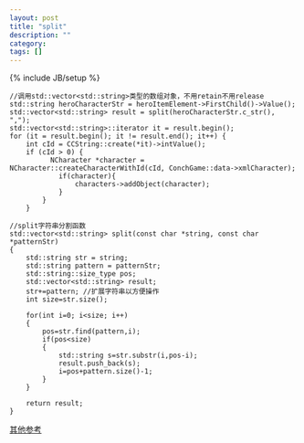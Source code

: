 ```yaml
---
layout: post
title: "split"
description: ""
category: 
tags: []
---
```

{% include JB/setup %}

    //调用std::vector<std::string>类型的数组对象，不用retain不用release
    std::string heroCharacterStr = heroItemElement->FirstChild()->Value();
    std::vector<std::string> result = split(heroCharacterStr.c_str(), ",");
    std::vector<std::string>::iterator it = result.begin();
    for (it = result.begin(); it != result.end(); it++) {
        int cId = CCString::create(*it)->intValue();
        if (cId > 0) {
              NCharacter *character = NCharacter::createCharacterWithId(cId, ConchGame::data->xmlCharacter);
                if(character){
                    characters->addObject(character);
                }
            }
        }

    //split字符串分割函数
    std::vector<std::string> split(const char *string, const char *patternStr)
    {
        std::string str = string;
        std::string pattern = patternStr;
        std::string::size_type pos;
        std::vector<std::string> result;
        str+=pattern; //扩展字符串以方便操作
        int size=str.size();
        
        for(int i=0; i<size; i++)
        {
            pos=str.find(pattern,i);
            if(pos<size)
            {
                std::string s=str.substr(i,pos-i);
                result.push_back(s);
                i=pos+pattern.size()-1;
            }
        }
        
        return result;
    }


[其他参考](http://www.cnblogs.com/MikeZhang/archive/2012/03/24/MySplitFunCPP.html)
